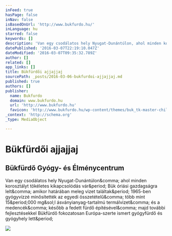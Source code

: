 ```yaml
---
inFeed: true
hasPage: false
inNav: false
isBasedOnUrl: 'http://www.bukfurdo.hu/'
inLanguage: hu
starred: false
keywords: []
description: 'Van egy csodálatos hely Nyugat-Dunántúlon, ahol minden korosztályt tökéletes kikapcsolódás vár. Bük óriási gazdagságra lelt, amikor határában meleg vizet találtak. 1965-ben gyógyvízzé minősítették az egyedi összetételű, több mint 15.000 mg/l ásványianyag-tartalmú termálvizet, és a medencék, később a fedett fürdő építésével, majd további fejlesztésekkel Bükfürdő fokozatosan Európa-szerte ismert gyógyfürdő és gyógyhely lett.'
datePublished: '2016-03-07T22:19:10.047Z'
dateModified: '2016-03-07T09:35:32.789Z'
author: []
related: []
app_links: []
title: Bükfürdői ajjajjaj
sourcePath: _posts/2016-03-06-bukfurdoi-ajjajjaj.md
published: true
authors: []
publisher:
  name: Bukfurdo
  domain: www.bukfurdo.hu
  url: 'http://www.bukfurdo.hu'
  favicon: 'http://www.bukfurdo.hu/wp-content/themes/buk_tk-master-child/bukfurdo_favicon.png'
_context: 'http://schema.org'
_type: MediaObject

---
```

# Bükfürdői ajjajjaj

<article style=""><h1>Bükfürdő Gyógy- és Élménycentrum</h1><p>Van egy csodálatos hely Nyugat-Dunántúlon&amp;comma; ahol minden korosztályt tökéletes kikapcsolódás vár&amp;period; Bük óriási gazdagságra lelt&amp;comma; amikor határában meleg vizet találtak&amp;period; 1965-ben gyógyvízzé minősítették az egyedi összetételű&amp;comma; több mint 15&amp;period;000 mg&amp;sol;l ásványianyag-tartalmú termálvizet&amp;comma; és a medencék&amp;comma; később a fedett fürdő építésével&amp;comma; majd további fejlesztésekkel Bükfürdő fokozatosan Európa-szerte ismert gyógyfürdő és gyógyhely lett&amp;period;</p><img src="http://www.bukfurdo.hu/wp-content/uploads/2015/10/1600x508_CSEPREGI_PHOTOGRAPHY_9668.jpg" /></article>